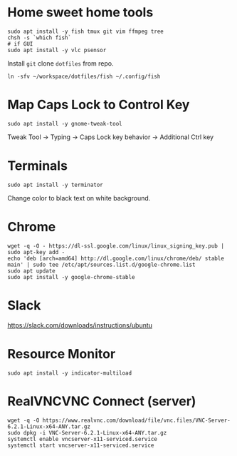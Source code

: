 # Home sweet home tools
```
sudo apt install -y fish tmux git vim ffmpeg tree
chsh -s `which fish`
# if GUI
sudo apt install -y vlc psensor
```
Install `git` clone `dotfiles` from repo.
```
ln -sfv ~/workspace/dotfiles/fish ~/.config/fish
```

# Map Caps Lock to Control Key
```
sudo apt install -y gnome-tweak-tool
```
Tweak Tool -> Typing -> Caps Lock key behavior -> Additional Ctrl key

# Terminals
```
sudo apt install -y terminator
```
Change color to black text on white background.

# Chrome
```
wget -q -O - https://dl-ssl.google.com/linux/linux_signing_key.pub | sudo apt-key add -
echo 'deb [arch=amd64] http://dl.google.com/linux/chrome/deb/ stable main' | sudo tee /etc/apt/sources.list.d/google-chrome.list
sudo apt update
sudo apt install -y google-chrome-stable
```

# Slack
https://slack.com/downloads/instructions/ubuntu

# Resource Monitor
```
sudo apt install -y indicator-multiload
```

# RealVNCVNC Connect (server)

```
wget -q -O https://www.realvnc.com/download/file/vnc.files/VNC-Server-6.2.1-Linux-x64-ANY.tar.gz
sudo dpkg -i VNC-Server-6.2.1-Linux-x64-ANY.tar.gz
systemctl enable vncserver-x11-serviced.service
systemctl start vncserver-x11-serviced.service
```

